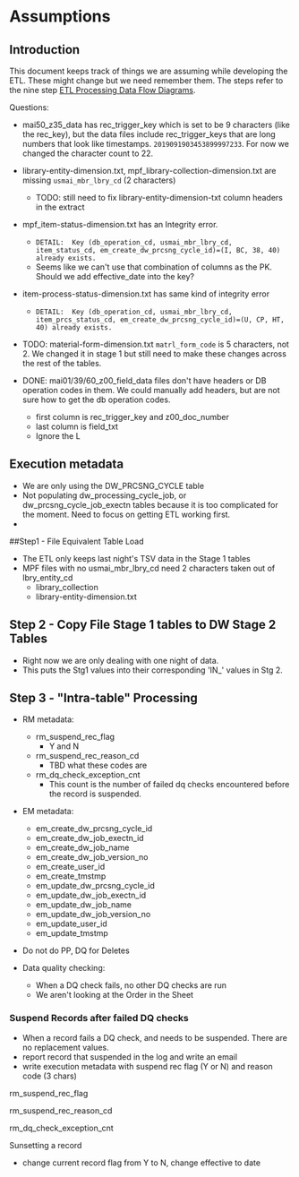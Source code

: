 # Assumptions

## Introduction

This document keeps track of things we are assuming while developing the ETL. These might change but we need remember them. The steps refer to the nine step  [ETL Processing Data Flow Diagrams](https://drive.google.com/file/d/16BcITSFaCaLhXMs4epbEsvIyguZ5RZ1h/view?usp=sharing_eil&ts=5d6e62da).



Questions: 

- mai50_z35_data has rec_trigger_key which is set to be 9 characters (like the rec_key), but the data files include rec_trigger_keys that are long numbers that look like timestamps. `2019091903453899997233`. For now we changed the character count to 22. 

- library-entity-dimension.txt, mpf_library-collection-dimension.txt are missing `usmai_mbr_lbry_cd` (2 characters)

  - TODO: still need to fix library-entity-dimension-txt column headers in the extract

- mpf_item-status-dimension.txt has an Integrity error.
  - ```DETAIL:  Key (db_operation_cd, usmai_mbr_lbry_cd, item_status_cd, em_create_dw_prcsng_cycle_id)=(I, BC, 38, 40) already exists.```
  - Seems like we can't use that combination of columns as the PK. Should we add effective_date into the key?
  
- item-process-status-dimension.txt has same kind of integrity error
  
  - ```DETAIL:  Key (db_operation_cd, usmai_mbr_lbry_cd, item_prcs_status_cd, em_create_dw_prcsng_cycle_id)=(U, CP, HT, 40) already exists.```
  
- TODO: material-form-dimension.txt `matrl_form_code` is 5 characters, not 2. We changed it in stage 1 but still need to make these changes across the rest of the tables. 

- DONE: mai01/39/60_z00_field_data files don't have headers or DB operation codes in them. We could manually add headers, but are not sure how to get the db operation codes. 

  - first column is rec_trigger_key and z00_doc_number
  - last column is field_txt
  - Ignore the L

  



## Execution metadata

-  We are only using the DW_PRCSNG_CYCLE table
- Not populating dw_processing_cycle_job, or dw_prcsng_cycle_job_exectn tables because it is too complicated for the moment. Need to focus on getting ETL working first. 
- 



##Step1 - File Equivalent Table Load

- The ETL only keeps last night's TSV data in the Stage 1 tables
- MPF files with no usmai_mbr_lbry_cd need 2 characters taken out of lbry_entity_cd
  - library_collection
  - library-entity-dimension.txt

## Step 2 - Copy File Stage 1 tables to DW Stage 2 Tables

- Right now we are only dealing with one night of data.
- This puts the Stg1 values into their corresponding 'IN_' values in Stg 2. 

## Step 3 - "Intra-table" Processing

- RM metadata:

  - rm_suspend_rec_flag
    - Y and N 
  - rm_suspend_rec_reason_cd
    - TBD what these codes are
  - rm_dq_check_exception_cnt
    - This count is the number of failed dq checks encountered before the record is suspended. 

- EM metadata:

  - em_create_dw_prcsng_cycle_id
  - em_create_dw_job_exectn_id
  - em_create_dw_job_name 
  - em_create_dw_job_version_no
  - em_create_user_id
  - em_create_tmstmp
  - em_update_dw_prcsng_cycle_id
  - em_update_dw_job_exectn_id
  - em_update_dw_job_name
  - em_update_dw_job_version_no
  - em_update_user_id
  - em_update_tmstmp

-  Do not do PP, DQ for Deletes
- Data quality checking: 
  - When a DQ check fails, no other DQ checks are run
  - We aren't looking at the Order in the Sheet
  
### Suspend Records after failed DQ checks
- When a record fails a DQ check, and needs to be suspended. There are no replacement values. 
- report record that suspended in the log and write an email
- write execution metadata with suspend rec flag (Y or N) and reason code (3 chars)



rm_suspend_rec_flag

rm_suspend_rec_reason_cd

rm_dq_check_exception_cnt



Sunsetting a record

- change current record flag from Y to N, change effective to date